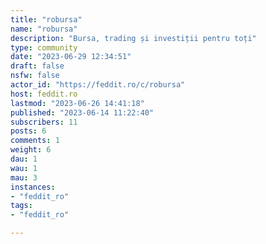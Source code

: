 ```yaml
---
title: "robursa" 
name: "robursa"
description: "Bursa, trading și investiții pentru toți"
type: community
date: "2023-06-29 12:34:51"
draft: false
nsfw: false
actor_id: "https://feddit.ro/c/robursa"
host: feddit.ro
lastmod: "2023-06-26 14:41:18"
published: "2023-06-14 11:22:40"
subscribers: 11
posts: 6
comments: 1
weight: 6
dau: 1
wau: 1
mau: 3
instances:
- "feddit_ro"
tags: 
- "feddit_ro"

---
```

